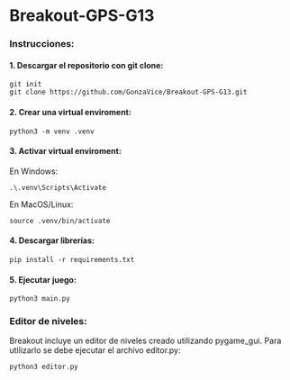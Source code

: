 # Breakout-GPS-G13

### Instrucciones:

#### 1. Descargar el repositorio con git clone:

```
git init
git clone https://github.com/GonzaVice/Breakout-GPS-G13.git
```

#### 2. Crear una virtual enviroment:

```
python3 -m venv .venv
```

#### 3. Activar virtual enviroment:

En Windows:

```
.\.venv\Scripts\Activate
```

En MacOS/Linux:

```
source .venv/bin/activate
```

#### 4. Descargar librerías:

```
pip install -r requirements.txt
```

#### 5. Ejecutar juego:

```
python3 main.py
```


### Editor de niveles:

Breakout incluye un editor de niveles creado utilizando pygame_gui.
Para utilizarlo se debe ejecutar el archivo editor.py:

```
python3 editor.py
```
